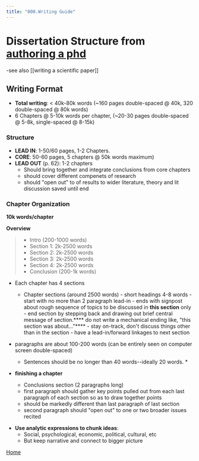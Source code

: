 ```yaml
---
title: "000.Writing Guide"
---
```

# Dissertation Structure from [authoring a phd](001.Notes/authoring%20a%20phd%20by%20patrick%20dunleary.md)
-see also [[writing a scientific paper]]

## Writing Format 
- **Total writing**: < 40k-80k words (~160 pages double-spaced @ 40k, 320 double-spaced  @ 80k words)
- 6 Chapters @ 5-10k words per chapter, (~20-30 pages double-spaced @ 5-8k, single-spaced @ 8-15k) 

###  Structure
* **LEAD IN**: 1-50/60 pages, 1-2 Chapters.
* **CORE**: 50-60 pages, 5 chapters @ 50k words maximum)
* **LEAD OUT** (p. 62): 1-2 chapters
	* Should bring together and integrate conclusions from core chapters
	* should cover different compenets of research
	* should "open out" to of results to wider literature, theory and lit discussion saved until end

### Chapter Organization
**10k words/chapter**

**Overview**
> - Intro (200-1000 words)
> - Section 1: 2k-2500 words
> - Section 2: 2k-2500 words
> - Section 3: 2k-2500 words
> - Section 4: 2k-2500 words
> - Conclusion (200-1k words)

- Each chapter has 4 sections
	- Chapter sections (around 2500 words)
			- short headings 4-8 words
			- start with no more than 2 paragraph lead-in
				- ends with signpost about rough sequence of topics to be discussed in **this section** only
				- end section by stepping back and drawing out brief central message of section.**** do not write a mechanical ending like, "this section was about..."****
				- stay on-track, don't discuss things other than in the section
				- have a lead-in/forward linkages to next section
- paragraphs are about 100-200 words (can be entirely seen on computer screen double-spaced)
	- Sentences should be no longer than 40 words--ideally 20 words. *

- **finishing a chapter**
	- Conclusions section (2 paragraphs long)
	- first paragraph should gather key points pulled out from each last paragraph of each section so as to draw together points
	- should be markedly different than last paragraph of last section
	- second paragraph should "open out" to one or two broader issues recited

* **Use analytic expressions to chunk ideas**:
	* Social, psychological, economic, political, cultural, etc
	* But keep narrative and connect to bigger picture

[Home](_index.md)